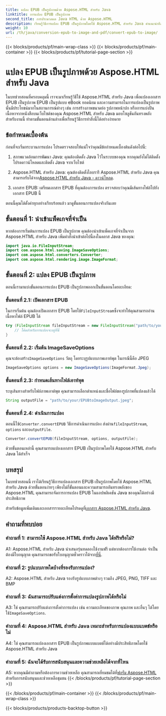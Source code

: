 ```yaml
---
title: แปลง EPUB เป็นรูปภาพด้วย Aspose.HTML สำหรับ Java
linktitle: การแปลง EPUB เป็นรูปภาพ
second_title: การประมวลผล Java HTML ด้วย Aspose.HTML
description: เรียนรู้วิธีการแปลง EPUB เป็นรูปภาพโดยใช้ Aspose.HTML สำหรับ Java คำแนะนำทีละขั้นตอนง่ายๆ เพื่อการแปลงที่มีประสิทธิภาพ
weight: 10
url: /th/java/conversion-epub-to-image-and-pdf/convert-epub-to-image/
---
```


{{< blocks/products/pf/main-wrap-class >}}
{{< blocks/products/pf/main-container >}}
{{< blocks/products/pf/tutorial-page-section >}}

# แปลง EPUB เป็นรูปภาพด้วย Aspose.HTML สำหรับ Java

ในบทช่วยสอนที่ครอบคลุมนี้ เราจะมาเรียนรู้วิธีใช้ Aspose.HTML สำหรับ Java เพื่อแปลงเอกสาร EPUB เป็นรูปภาพ EPUB เป็นรูปแบบ eBook ยอดนิยม และความสามารถในการแปลงเป็นรูปภาพนั้นมีประโยชน์มากในสถานการณ์ต่างๆ เช่น การสร้างภาพขนาดย่อ รูปภาพหน้าปก หรือการแบ่งปันเนื้อหาจากหนังสือบนเว็บไซต์ของคุณ Aspose.HTML สำหรับ Java มอบโซลูชันอันทรงพลังสำหรับงานนี้ ทำตามขั้นตอนด้านล่างเพื่อเรียนรู้วิธีการทำสิ่งนี้ได้อย่างง่ายดาย

## ข้อกำหนดเบื้องต้น

ก่อนที่จะเริ่มกระบวนการแปลง โปรดตรวจสอบให้แน่ใจว่าคุณมีข้อกำหนดเบื้องต้นดังต่อไปนี้:

1. สภาพแวดล้อมการพัฒนา Java: คุณต้องติดตั้ง Java ไว้ในระบบของคุณ หากคุณยังไม่ได้ติดตั้ง โปรดดาวน์โหลดและติดตั้ง Java จากเว็บไซต์

2.  Aspose.HTML สำหรับ Java: คุณต้องติดตั้งไลบรารี Aspose.HTML สำหรับ Java คุณสามารถรับได้จาก[Aspose.HTML สำหรับ Java - ดาวน์โหลด](https://releases.aspose.com/html/java/).

3. เอกสาร EPUB: เตรียมเอกสาร EPUB ที่คุณต้องการแปลง ตรวจสอบว่าคุณมีเส้นทางไฟล์ไปยังเอกสาร EPUB นี้

ตอนนี้คุณได้ตั้งค่าทุกอย่างเรียบร้อยแล้ว มาดูขั้นตอนการแปลงจริงกันเลย

## ขั้นตอนที่ 1: นำเข้าแพ็คเกจที่จำเป็น

หากต้องการเริ่มต้นการแปลง EPUB เป็นรูปภาพ คุณต้องนำเข้าแพ็คเกจที่จำเป็นจาก Aspose.HTML สำหรับ Java เพิ่มคำสั่งนำเข้าต่อไปนี้ลงในคลาส Java ของคุณ:

```java
import java.io.FileInputStream;
import com.aspose.html.saving.ImageSaveOptions;
import com.aspose.html.converters.Converter;
import com.aspose.html.rendering.image.ImageFormat;
```

## ขั้นตอนที่ 2: แปลง EPUB เป็นรูปภาพ

ตอนนี้เรามาแบ่งขั้นตอนการแปลง EPUB เป็นรูปภาพออกเป็นขั้นตอนโดยละเอียด:

### ขั้นตอนที่ 2.1: เปิดเอกสาร EPUB

 ในการเริ่มต้น คุณต้องเปิดเอกสาร EPUB โดยใช้`FileInputStream`ซึ่งจะทำให้คุณสามารถอ่านเนื้อหาไฟล์ EPUB ได้

```java
try (FileInputStream fileInputStream = new FileInputStream("path/to/your/input.epub")) {
    // โค้ดสำหรับการแปลงจะอยู่ที่นี่
}
```

### ขั้นตอนที่ 2.2: เริ่มต้น ImageSaveOptions

 คุณจะต้องสร้าง`ImageSaveOptions` วัตถุ โดยระบุรูปแบบภาพเอาท์พุต ในกรณีนี้คือ JPEG

```java
ImageSaveOptions options = new ImageSaveOptions(ImageFormat.Jpeg);
```

### ขั้นตอนที่ 2.3: กำหนดเส้นทางไฟล์เอาท์พุต

ระบุเส้นทางสำหรับไฟล์ภาพเอาต์พุต คุณสามารถเลือกตำแหน่งและชื่อไฟล์ของรูปภาพที่แปลงแล้วได้

```java
String outputFile = "path/to/your/EPUBtoImageOutput.jpeg";
```

### ขั้นตอนที่ 2.4: ดำเนินการแปลง

 ตอนนี้ใช้`Converter.convertEPUB` วิธีการดำเนินการแปลง ส่งผ่าน`fileInputStream`, `options` และ`outputFile`.

```java
Converter.convertEPUB(fileInputStream, options, outputFile);
```

ด้วยขั้นตอนเหล่านี้ คุณสามารถแปลงเอกสาร EPUB เป็นรูปภาพโดยใช้ Aspose.HTML สำหรับ Java ได้สำเร็จ

## บทสรุป

ในบทช่วยสอนนี้ เราได้เรียนรู้วิธีการแปลงเอกสาร EPUB เป็นรูปภาพโดยใช้ Aspose.HTML สำหรับ Java ด้วยขั้นตอนง่ายๆ เพียงไม่กี่ขั้นตอนและความสามารถอันทรงพลังของ Aspose.HTML คุณสามารถจัดการการแปลง EPUB ในแอปพลิเคชัน Java ของคุณได้อย่างมีประสิทธิภาพ

 สำหรับข้อมูลเพิ่มเติมและเอกสารรายละเอียดโปรดดูที่[เอกสาร Aspose.HTML สำหรับ Java](https://reference.aspose.com/html/java/).

## คำถามที่พบบ่อย

### คำถามที่ 1: สามารถใช้ Aspose.HTML สำหรับ Java ได้ฟรีหรือไม่?

 A1: Aspose.HTML สำหรับ Java นำเสนอรุ่นทดลองใช้งานฟรี แต่หากต้องการใช้งานต่อ จำเป็นต้องมีใบอนุญาต คุณสามารถขอรับใบอนุญาตชั่วคราวได้จาก[ที่นี่](https://purchase.aspose.com/temporary-license/).

### คำถามที่ 2: รูปแบบภาพใดบ้างที่รองรับการแปลง?

A2: Aspose.HTML สำหรับ Java รองรับรูปแบบภาพต่างๆ รวมถึง JPEG, PNG, TIFF และ BMP

### คำถามที่ 3: ฉันสามารถปรับแต่งการตั้งค่าการแปลงรูปภาพได้หรือไม่

 A3: ใช่ คุณสามารถปรับแต่งการตั้งค่าการแปลง เช่น ความละเอียดของภาพ คุณภาพ และอื่นๆ ได้โดยใช้`ImageSaveOptions`.

### คำถามที่ 4: Aspose.HTML สำหรับ Java เหมาะสำหรับการแปลงแบบแบตช์หรือไม่

A4: ใช่ คุณสามารถแปลงเอกสาร EPUB เป็นรูปภาพแบบแบตช์ได้อย่างมีประสิทธิภาพโดยใช้ Aspose.HTML สำหรับ Java

### คำถามที่ 5: ฉันจะได้รับการสนับสนุนและความช่วยเหลือได้จากที่ไหน

 A5: หากคุณมีคำถามหรือต้องการความช่วยเหลือ คุณสามารถเยี่ยมชมได้ที่[ฟอรั่ม Aspose.HTML](https://forum.aspose.com/) สำหรับการสนับสนุนและช่วยเหลือชุมชน
{{< /blocks/products/pf/tutorial-page-section >}}

{{< /blocks/products/pf/main-container >}}
{{< /blocks/products/pf/main-wrap-class >}}

{{< blocks/products/products-backtop-button >}}

